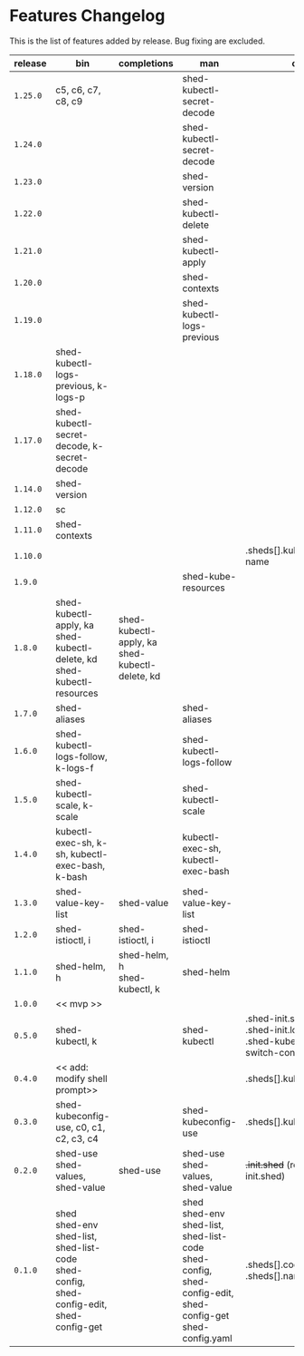 # Features Changelog

This is the list of features added by release. Bug fixing are excluded.

| release | bin                                                                                             | completions                                       | man                                                                                                                 | config.yaml                                                                                      |
| ------- | ----------------------------------------------------------------------------------------------- | ------------------------------------------------- | ------------------------------------------------------------------------------------------------------------------- | ------------------------------------------------------------------------------------------------ |
| `1.25.0`| c5, c6, c7, c8, c9                                                                              |                                                   | shed-kubectl-secret-decode                                                                                          |                                                                                                  |
| `1.24.0`|                                                                                                 |                                                   | shed-kubectl-secret-decode                                                                                          |                                                                                                  |
| `1.23.0`|                                                                                                 |                                                   | shed-version                                                                                                        |                                                                                                  |
| `1.22.0`|                                                                                                 |                                                   | shed-kubectl-delete                                                                                                 |                                                                                                  |
| `1.21.0`|                                                                                                 |                                                   | shed-kubectl-apply                                                                                                  |                                                                                                  |
| `1.20.0`|                                                                                                 |                                                   | shed-contexts                                                                                                       |                                                                                                  |
| `1.19.0`|                                                                                                 |                                                   | shed-kubectl-logs-previous                                                                                          |                                                                                                  |
| `1.18.0`| shed-kubectl-logs-previous, k-logs-p                                                            |                                                   |                                                                                                                     |                                                                                                  |
| `1.17.0`| shed-kubectl-secret-decode, k-secret-decode                                                     |                                                   |                                                                                                                     |                                                                                                  |
| `1.14.0`| shed-version                                                                                    |                                                   |                                                                                                                     |                                                                                                  |
| `1.12.0`| sc                                                                                              |                                                   |                                                                                                                     |                                                                                                  |
| `1.11.0`| shed-contexts                                                                                   |                                                   |                                                                                                                     |                                                                                                  |
| `1.10.0`|                                                                                                 |                                                   |                                                                                                                     | .sheds[].kubeconfig[].prompt-name                                                                |
| `1.9.0` |                                                                                                 |                                                   | shed-kube-resources                                                                                                 |                                                                                                  |
| `1.8.0` | shed-kubectl-apply, ka<br>shed-kubectl-delete, kd<br>shed-kubectl-resources                     | shed-kubectl-apply, ka<br>shed-kubectl-delete, kd |                                                                                                                     |                                                                                                  |
| `1.7.0` | shed-aliases                                                                                    |                                                   | shed-aliases                                                                                                        |                                                                                                  |
| `1.6.0` | shed-kubectl-logs-follow, k-logs-f                                                              |                                                   | shed-kubectl-logs-follow                                                                                            |                                                                                                  |
| `1.5.0` | shed-kubectl-scale, k-scale                                                                     |                                                   | shed-kubectl-scale                                                                                                  |                                                                                                  |
| `1.4.0` | kubectl-exec-sh, k-sh, kubectl-exec-bash, k-bash                                                |                                                   | kubectl-exec-sh, kubectl-exec-bash                                                                                  |                                                                                                  |
| `1.3.0` | shed-value-key-list                                                                             | shed-value                                        | shed-value-key-list                                                                                                 |                                                                                                  |
| `1.2.0` | shed-istioctl, i                                                                                | shed-istioctl, i                                  | shed-istioctl                                                                                                       |                                                                                                  |
| `1.1.0` | shed-helm, h                                                                                    | shed-helm, h<br>shed-kubectl, k                   | shed-helm                                                                                                           |                                                                                                  |
| `1.0.0` | << mvp >>                                                                                       |                                                   |                                                                                                                     |                                                                                                  |
| `0.5.0` | shed-kubectl, k                                                                                 |                                                   | shed-kubectl                                                                                                        | .shed-init.shed<br>.shed-init.load-kubectl-config<br>.shed-kubeconfig-use.kubectl-switch-context |
| `0.4.0` | << add: modify shell prompt>>                                                                   |                                                   |                                                                                                                     | .sheds[].kubeconfig[].namespace                                                                  |
| `0.3.0` | shed-kubeconfig-use, c0, c1, c2, c3, c4                                                         |                                                   | shed-kubeconfig-use                                                                                                 | .sheds[].kubeconfig[].context                                                                    |
| `0.2.0` | shed-use<br>shed-values, shed-value                                                             | shed-use                                          | shed-use<br>shed-values, shed-value                                                                                 | ~~.init.shed~~ (replaced with .shed-init.shed)                                                   |
| `0.1.0` | shed<br>shed-env<br>shed-list, shed-list-code<br>shed-config, shed-config-edit, shed-config-get |                                                   | shed<br>shed-env<br>shed-list, shed-list-code<br>shed-config, shed-config-edit, shed-config-get<br>shed-config.yaml | .sheds[].code<br>.sheds[].name                                                                   |
